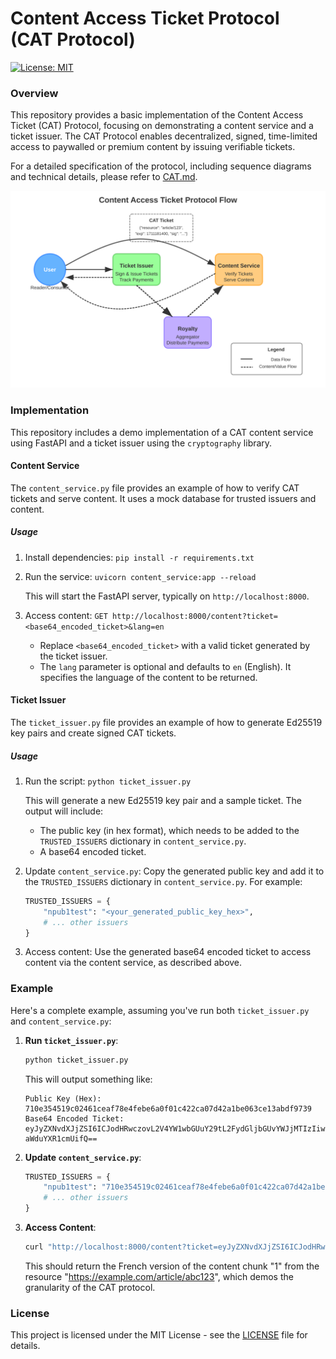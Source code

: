 # Content Access Ticket Protocol (CAT Protocol)

[![License: MIT](https://img.shields.io/badge/License-MIT-yellow.svg)](https://opensource.org/licenses/MIT)

### Overview

This repository provides a basic implementation of the Content Access Ticket (CAT) Protocol, focusing on demonstrating a content service and a ticket issuer. The CAT Protocol enables decentralized, signed, time-limited access to paywalled or premium content by issuing verifiable tickets.

For a detailed specification of the protocol, including sequence diagrams and technical details, please refer to [CAT.md](CAT.md).

![CAT Protocol Flow Diagram](cat_diagram.svg)


### Implementation

This repository includes a demo implementation of a CAT content service using FastAPI and a ticket issuer using the `cryptography` library.

#### Content Service

The `content_service.py` file provides an example of how to verify CAT tickets and serve content. It uses a mock database for trusted issuers and content.

##### Usage

1.  Install dependencies: `pip install -r requirements.txt`
2.  Run the service: `uvicorn content_service:app --reload`

    This will start the FastAPI server, typically on `http://localhost:8000`.
3.  Access content: `GET http://localhost:8000/content?ticket=<base64_encoded_ticket>&lang=en`

    *   Replace `<base64_encoded_ticket>` with a valid ticket generated by the ticket issuer.
    *   The `lang` parameter is optional and defaults to `en` (English).  It specifies the language of the content to be returned.

#### Ticket Issuer

The `ticket_issuer.py` file provides an example of how to generate Ed25519 key pairs and create signed CAT tickets.

##### Usage

1.  Run the script: `python ticket_issuer.py`

    This will generate a new Ed25519 key pair and a sample ticket.  The output will include:
    *   The public key (in hex format), which needs to be added to the `TRUSTED_ISSUERS` dictionary in `content_service.py`.
    *   A base64 encoded ticket.
2.  Update `content_service.py`: Copy the generated public key and add it to the `TRUSTED_ISSUERS` dictionary in `content_service.py`.  For example:

    ```python
    TRUSTED_ISSUERS = {
        "npub1test": "<your_generated_public_key_hex>",
        # ... other issuers
    }
    ```
3.  Access content: Use the generated base64 encoded ticket to access content via the content service, as described above.

### Example

Here's a complete example, assuming you've run both `ticket_issuer.py` and `content_service.py`:

1.  **Run `ticket_issuer.py`**:

    ```bash
    python ticket_issuer.py
    ```

    This will output something like:

    ```
    Public Key (Hex): 710e354519c02461ceaf78e4febe6a0f01c422ca07d42a1be063ce13abdf9739
    Base64 Encoded Ticket: eyJyZXNvdXJjZSI6ICJodHRwczovL2V4YW1wbGUuY29tL2FydGljbGUvYWJjMTIzIiwgInRzIjogMTcwNzM3NzU0MCwgImV4cCI6IDE3MDczNzc4NDAsICJjaHVuayI6ICIxIiwgInB1YmtleSI6ICJucHViMXRlc3QiLCAic2lnIjogIm1vY2tz aWduYXR1cmUifQ==
    ```

2.  **Update `content_service.py`**:

    ```python
    TRUSTED_ISSUERS = {
        "npub1test": "710e354519c02461ceaf78e4febe6a0f01c422ca07d42a1be063ce13abdf9739",
        # ... other issuers
    }
    ```

3.  **Access Content**:

    ```bash
    curl "http://localhost:8000/content?ticket=eyJyZXNvdXJjZSI6ICJodHRwczovL2V4YW1wbGUuY29tL2FydGljbGUvYWJjMTIzIiwgInRzIjogMTcwNzM3NzU0MCwgImV4cCI6IDE3MDczNzc4NDAsICJjaHVuayI6ICIxIiwgInB1YmtleSI6ICJucHViMXRlc3QiLCAic2lnIjogIm1vY2tz aWduYXR1cmUifQ==&lang=fr"
    ```

    This should return the French version of the content chunk "1" from the resource "https://example.com/article/abc123", which demos the granularity of the CAT protocol.

### License

This project is licensed under the MIT License - see the [LICENSE](LICENSE) file for details.

